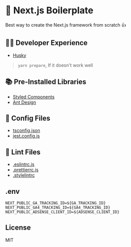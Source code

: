 # 👶 Next.js Boilerplate

Best way to create the Next.js framework from scratch 👍

## 👨‍💻 Developer Experience

- [Husky](https://github.com/typicode/husky)

> `yarn prepare`, If it doesn't work well

## 📚 Pre-Installed Libraries

- [Styled Components](https://www.styled-components.com/)
- [Ant Design](https://ant.design/)

## 🔧 Config Files

- [tsconfig.json](tsconfig.json)
- [jest.config.js](jest.config.js)

## 📄 Lint Files

- [.eslintrc.js](.eslintrc.js)
- [.prettierrc.js](.prettierrc.js)
- [.stylelintrc](.stylelintrc)

## .env

```
NEXT_PUBLIC_GA_TRACKING_ID=${GA_TRACKING_ID}
NEXT_PUBLIC_GA4_TRACKING_ID=${GA4_TRACKING_ID}
NEXT_PUBLIC_ADSENSE_CLIENT_ID=${ADSENSE_CLIENT_ID}
```

## License

MIT
